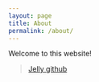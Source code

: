 ```yaml
---
layout: page
title: About
permalink: /about/
---
```


Welcome to this website!

> [Jelly github](https://github.com/jelly-wzj)
